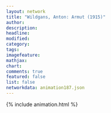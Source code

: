 ```yaml
---
layout: network
title: "Wildgans, Anton: Armut (1915)"
author:
description:
headline:
modified:
category:
tags:
imagefeature: 
mathjax: 
chart: 
comments: true
featured: false
list: false
networkdata: animation187.json
---
```

{% include animation.html %}
